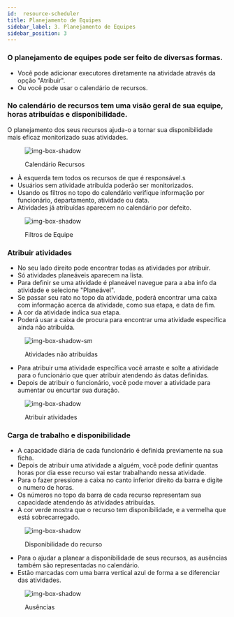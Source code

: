 ```yaml
---
id:  resource-scheduler
title: Planejamento de Equipes
sidebar_label: 3. Planejamento de Equipes
sidebar_position: 3
---
```


### O planejamento de equipes pode ser feito de diversas formas.

- Você pode adicionar executores diretamente na atividade através da opção "Atribuir".
- Ou você pode usar o calendário de recursos.

### No calendário de recursos tem uma visão geral de sua equipe, horas atribuídas e disponibilidade.

O planejamento dos seus recursos ajuda-o a tornar sua disponibilidade mais eficaz monitorizado suas atividades.

<figure>

![img-box-shadow](/img/university/project-management/project-management-lesson3-1.png)
<figcaption>Calendário Recursos</figcaption>
</figure>

- À esquerda tem todos os recursos de que é responsável.s
- Usuários sem atividade atribuída poderão ser monitorizados.
- Usando os filtros no topo do calendário verifique informação por funcionário, departamento, atividade ou data.
- Atividades já atribuídas aparecem no calendário por defeito.

<figure>

![img-box-shadow](/img/university/project-management/project-management-lesson3-2.png)
<figcaption>Filtros de Equipe</figcaption>
</figure>

### Atribuir atividades

- No seu lado direito pode encontrar todas as atividades por atribuir.
- Só atividades planeáveis aparecem na lista.
- Para definir se uma atividade é planeável navegue para a aba info da atividade e selecione "Planeável".
- Se passar seu rato no topo da atividade, poderá encontrar uma caixa com informação acerca da atividade, como sua etapa, e data de fim. 
- A cor da atividade indica sua etapa.
- Poderá usar a caixa de procura para encontrar uma atividade especifica ainda não atribuída. 

<figure>

![img-box-shadow-sm](/img/university/project-management/project-management-lesson3-3.png)
<figcaption>Atividades não atribuídas</figcaption>
</figure>

- Para atribuir uma atividade específica você arraste e solte a atividade para o funcionário que quer atribuir atendendo ás datas definidas.
- Depois de atribuir o funcionário, você pode mover a atividade para aumentar ou encurtar sua duração. 

<figure>

![img-box-shadow](/img/university/project-management/project-management-lesson3-4.png)
<figcaption>Atribuir atividades</figcaption>
</figure>

### Carga de trabalho e disponibilidade

- A capacidade diária de cada funcionário é definida previamente na sua ficha.
- Depois de atribuir uma atividade a alguém, você pode definir quantas horas por dia esse recurso vai estar trabalhando nessa atividade.
- Para o fazer pressione a caixa no canto inferior direito da barra e digite o numero de horas.
- Os números no topo da barra de cada recurso representam sua capacidade atendendo ás atividades atribuídas.
- A cor verde mostra que o recurso tem disponibilidade, e a vermelha que está sobrecarregado.

<figure>

![img-box-shadow](/img/university/project-management/project-management-lesson3-5.png)
<figcaption>Disponibilidade do recurso</figcaption>
</figure>

- Para o ajudar a planear a disponibilidade de seus recursos, as ausências também são representadas no calendário.
- Estão marcadas com uma barra vertical azul de forma a se diferenciar das atividades.

<figure>

![img-box-shadow](/img/university/project-management/project-management-lesson3-5.png)
<figcaption>Ausências</figcaption>
</figure>
